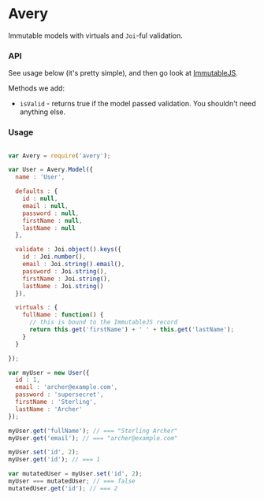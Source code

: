 # Avery

Immutable models with virtuals and `Joi`-ful validation.

### API

See usage below (it's pretty simple), and then go look at
[ImmutableJS](http://facebook.github.io/immutable-js/).

Methods we add:

- `isValid` - returns true if the model passed validation. You shouldn't need
anything else.

### Usage

```javascript

var Avery = require('avery');

var User = Avery.Model({
  name : 'User',

  defaults : {
    id : null,
    email : null,
    password : null,
    firstName : null,
    lastName : null
  },

  validate : Joi.object().keys({
    id : Joi.number(),
    email : Joi.string().email(),
    password : Joi.string(),
    firstName : Joi.string(),
    lastName : Joi.string()
  }),

  virtuals : {
    fullName : function() {
      // this is bound to the ImmutableJS record
      return this.get('firstName') + ' ' + this.get('lastName');
    }
  }

});

var myUser = new User({
  id : 1,
  email : 'archer@example.com',
  password : 'supersecret',
  firstName : 'Sterling',
  lastName : 'Archer'
});

myUser.get('fullName'); // === "Sterling Archer"
myUser.get('email'); // === "archer@example.com"

myUser.set('id', 2);
myUser.get('id'); // === 1

var mutatedUser = myUser.set('id', 2);
myUser === mutatedUser; // === false
mutatedUser.get('id'); // === 2

```
